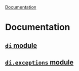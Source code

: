 [Documentation](/docs/documentation.md)

# Documentation

## [`di` module](/docs/di/di.md)
## [`di.exceptions` module](/docs/di/exceptions/exceptions.md)

